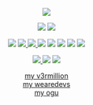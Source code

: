 <p align=center>
  <a target="_blank" href="https://github.com/carolesdaughter"><img src="https://lanyard-profile-readme.vercel.app/api/394318793637232641" max-width="100%"></a>
</p>

<p align="center">
  <a target="_blank" href="https://github.com/carolesdaughter"><img src="https://raw.githubusercontent.com/carolesdaughter/github-stats/master/generated/overview.svg#gh-dark-mode-only"></a>
  <a target="_blank" href="https://github.com/carolesdaughter"><img src="https://raw.githubusercontent.com/carolesdaughter/github-stats/master/generated/languages.svg#gh-dark-mode-only"></a>
</p>

<p align="center">
    <a target="_blank" href="https://github.com/carolesdaughter"><img src="https://img.shields.io/badge/python-3670A0?style=for-the-badge&logo=python&logoColor=ffdd54"></a>
    <a target="_blank" href="https://github.com/carolesdaughter"><img src="https://img.shields.io/badge/javascript-%23323330.svg?style=for-the-badge&logo=javascript&logoColor=%23F7DF1E">
      <a target="_blank" href="https://github.com/carolesdaughter"><img src="https://img.shields.io/badge/node.js-6DA55F?style=for-the-badge&logo=node.js&logoColor=white">
    <a target="_blank" href="https://github.com/carolesdaughter"><img src="https://img.shields.io/badge/lua-%232C2D72.svg?style=for-the-badge&logo=lua&logoColor=white"></a>
    <a target="_blank" href="https://github.com/carolesdaughter"><img src="https://img.shields.io/badge/c%23-%23239120.svg?style=for-the-badge&logo=c-sharp&logoColor=white"></a>
    <a target="_blank" href="https://github.com/carolesdaughter"><img src="https://img.shields.io/badge/c++-%2300599C.svg?style=for-the-badge&logo=c%2B%2B&logoColor=white"></a>
    <a target="_blank" href="https://github.com/carolesdaughter"><img src="https://img.shields.io/badge/html5-%23E34F26.svg?style=for-the-badge&logo=html5&logoColor=white"></a>
    <a target="_blank" href="https://github.com/carolesdaughter"><img src="https://img.shields.io/badge/css3-%231572B6.svg?style=for-the-badge&logo=css3&logoColor=white"></a>
</p>
  
<p align="center">
  <a target="_blank" href="https://discord.com/users/394318793637232641"><img src="https://img.shields.io/badge/Discord-%235865F2.svg?style=for-the-badge&logo=discord&logoColor=white">
  <a target="_blank" href="https://t.me/takeoutmywraith"><img src="https://img.shields.io/badge/Telegram-2CA5E0?style=for-the-badge&logo=telegram&logoColor=white"></a>
  <a target="_blank" href="https://www.youtube.com/@m_gnet/"><img src="https://img.shields.io/badge/YouTube-%23FF0000.svg?style=for-the-badge&logo=YouTube&logoColor=white"></a>
</p>

<p align="center">
  <a href="https://v3rmillion.net/member.php?action=profile&uid=2117509">my v3rmillion</a>
  <br>
  <a href="https://forum.wearedevs.net/profile?uid=67993">my wearedevs</a>
  <br>
  <a href="https://ogu.gg/hookfunction">my ogu</a>
</a>
